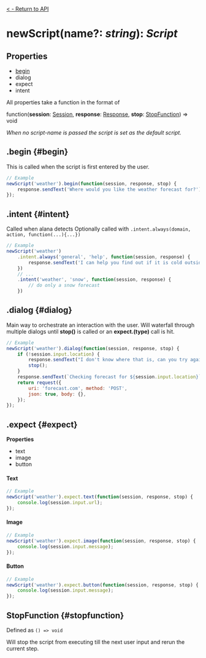 
[< - Return to API](/api/introduction.md)

# **newScript**(name?: _string_): _Script_
## Properties
* [begin](#begin)
* dialog
* expect
* intent

All properties take a function in the format of

function(**session**: [Session](/api/session.md), **response**: [Response](/api/response.md), **stop**: [StopFunction](#stopfunction)) => void

_When no script-name is passed the script is set as the default script._

## .begin {#begin}
This is called when the script is first entered by the user.

```javascript
// Example
newScript('weather').begin(function(session, response, stop) {
    response.sendText('Where would you like the weather forecast for?');
});
```

## .intent {#intent}
Called when alana detects 
Optionally called with `.intent.always(domain, action, function(...){...})`

```javascript
// Example
newScript('weather')
    .intent.always('general', 'help', function(session, response) {
        response.sendText('I can help you find out if it is cold outside');
    })
    // ...
    .intent('weather', 'snow', function(session, response) {
        // do only a snow forecast
    })
```

## .dialog {#dialog}
Main way to orchestrate an interaction with the user. Will waterfall through multiple dialogs until **stop()** is called or an **expect.(type)** call is hit.
```javascript
// Example
newScript('weather').dialog(function(session, response, stop) {
    if (!session.input.location) {
        response.sendText("I don't know where that is, can you try again?");
        stop();
    }
    response.sendText(`Checking forecast for ${session.input.location}`);
    return request({
        uri: 'forecast.com', method: 'POST',
        json: true, body: {},
    });
});
```

## .expect {#expect}
**Properties**
* text
* image
* button

#### Text
```javascript
// Example
newScript('weather').expect.text(function(session, response, stop) {
    console.log(session.input.url);
});
```

#### Image
```javascript
// Example
newScript('weather').expect.image(function(session, response, stop) {
    console.log(session.input.message);
});
```

#### Button
```javascript
// Example
newScript('weather').expect.button(function(session, response, stop) {
    console.log(session.input.message);
});
```

## StopFunction {#stopfunction}
Defined as `() => void`

Will stop the script from executing till the next user input and rerun the current step.


